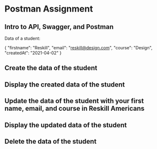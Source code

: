 # Postman Assignment
## Intro to API, Swagger, and Postman

Data of a student:

{
    "firstname":      "Reskill",
    "email":           "reskill@design.com",
    "course":          "Design",
    "createdAt":      "2021-04-02"
}   


## Create the data of the student



## Display the created data of the student


## Update the data of the student with your first name, email, and course in Reskill Americans



## Display the updated data of the student


## Delete the data of the student